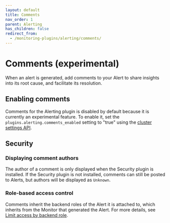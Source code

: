 ```yaml
---
layout: default
title: Comments
nav_order: 1
parent: Alerting
has_children: false
redirect_from:
  - /monitoring-plugins/alerting/comments/
---
```


# Comments (experimental)

When an alert is generated, add comments to your Alert to share insights into its root cause, and facilitate its resolution.

## Enabling comments

Comments for the Alerting plugin is disabled by default because it is currently an experimental feature. To enable it, set the `plugins.alerting.comments_enabled` setting to "true" using the [cluster settings API]({{site.url}}{{site.baseurl}}/observing-your-data/alerting/settings/).

## Security

### Displaying comment authors

The author of a comment is only displayed when the Security plugin is installed. If the Security plugin is not installed, comments can still be posted to Alerts, but authors will be displayed as `Unknown`.

### Role-based access control

Comments inherit the backend roles of the Alert it is attached to, which inherits from the Monitor that generated the Alert. For more details, see [Limit access by backend role]({{site.url}}{{site.baseurl}}/observing-your-data/alerting/security/#advanced-limit-access-by-backend-role).
